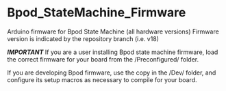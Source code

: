 # Bpod_StateMachine_Firmware
Arduino firmware for Bpod State Machine (all hardware versions)
Firmware version is indicated by the repository branch (i.e. v18)

***IMPORTANT***
If you are a user installing Bpod state machine firmware, load the correct firmware for your board from the /Preconfigured/ folder.

If you are developing Bpod firmware, use the copy in the /Dev/ folder, and configure its setup macros as necessary to compile for your board.
